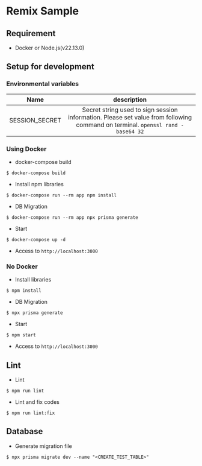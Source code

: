 # Remix Sample
## Requirement
* Docker or Node.js(v22.13.0)

## Setup for development
### Environmental variables

| Name | description|
|:---:|:---:|
| SESSION_SECRET | Secret string used to sign session information. Please set value from following command on terminal. `openssl rand -base64 32` |

### Using Docker
* docker-compose build

```
$ docker-compose build
```

* Install npm libraries

```
$ docker-compose run --rm app npm install
```

* DB Migration

```
$ docker-compose run --rm app npx prisma generate
```

* Start

```
$ docker-compose up -d
```

* Access to `http://localhost:3000`

### No Docker
* Install libraries

```
$ npm install
```

* DB Migration

```
$ npx prisma generate
```

* Start

```
$ npm start
```

* Access to `http://localhost:3000`

## Lint

* Lint

```
$ npm run lint
```

* Lint and fix codes

```
$ npm run lint:fix
```

## Database

* Generate migration file

```
$ npx prisma migrate dev --name "<CREATE_TEST_TABLE>"
```
